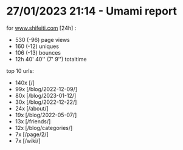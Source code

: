 # 27/01/2023 21:14 - Umami report
for www.shifeiti.com [24h] :

 - 530 (-96) page views
 - 160 (-12) uniques
 - 106 (-13) bounces
 - 12h 40' 40'' (7' 9'') totaltime


top 10 urls:
 - 140x [/]
 - 99x [/blog/2022-12-09/]
 - 80x [/blog/2023-01-12/]
 - 30x [/blog/2022-12-22/]
 - 24x [/about/]
 - 19x [/blog/2022-05-07/]
 - 13x [/friends/]
 - 12x [/blog/categories/]
 - 7x [/page/2/]
 - 7x [/wiki/]


